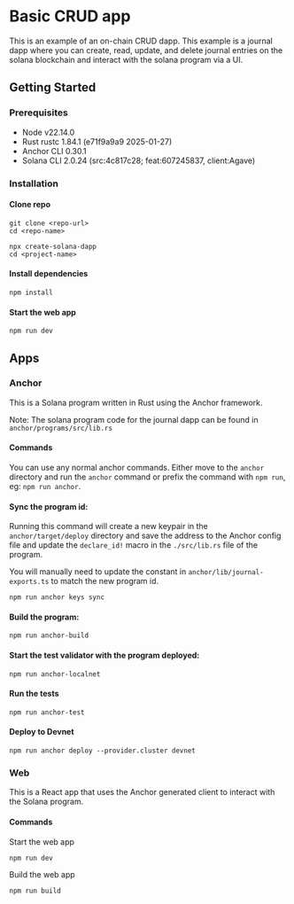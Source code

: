 # Basic CRUD app 
This is an example of an on-chain CRUD dapp. This example is a journal dapp where you can create, read, update, and delete journal entries on the solana blockchain and interact with the solana program via a UI. 

## Getting Started

### Prerequisites

- Node v22.14.0
- Rust rustc 1.84.1 (e71f9a9a9 2025-01-27)
- Anchor CLI 0.30.1
- Solana CLI 2.0.24 (src:4c817c28; feat:607245837, client:Agave)

### Installation

#### Clone repo

```shell
git clone <repo-url>
cd <repo-name>
```
```shell
npx create-solana-dapp
cd <project-name>
```
#### Install dependencies

```shell
npm install
```

#### Start the web app

```
npm run dev
```

## Apps

### Anchor

This is a Solana program written in Rust using the Anchor framework.

Note: The solana program code for the journal dapp can be found in `anchor/programs/src/lib.rs`

#### Commands

You can use any normal anchor commands. Either move to the `anchor` directory and run the `anchor` command or prefix the command with `npm run`, eg: `npm run anchor`.

#### Sync the program id:

Running this command will create a new keypair in the `anchor/target/deploy` directory and save the address to the Anchor config file and update the `declare_id!` macro in the `./src/lib.rs` file of the program.

You will manually need to update the constant in `anchor/lib/journal-exports.ts` to match the new program id.

```shell
npm run anchor keys sync
```

#### Build the program:

```shell
npm run anchor-build
```

#### Start the test validator with the program deployed:

```shell
npm run anchor-localnet
```

#### Run the tests

```shell
npm run anchor-test
```

#### Deploy to Devnet

```shell
npm run anchor deploy --provider.cluster devnet
```

### Web

This is a React app that uses the Anchor generated client to interact with the Solana program.

#### Commands

Start the web app

```shell
npm run dev
```

Build the web app

```shell
npm run build
```
